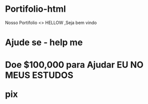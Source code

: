 


<body>


# Portifolio-html
Nosso Portifolio <> HELLOW ,Seja bem vindo


<h1> Ajude se - help me <h1> 


<span> Doe $100,000 para Ajudar EU NO MEUS ESTUDOS

pix  

<span>



<body>



